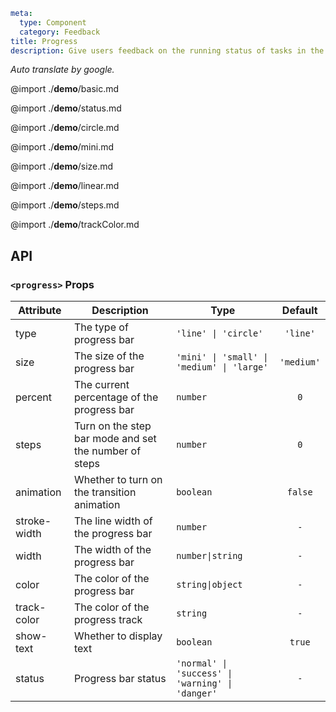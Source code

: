 ```yaml
meta:
  type: Component
  category: Feedback
title: Progress
description: Give users feedback on the running status of tasks in the current system execution, which is mostly used in scenes that run for a period of time, effectively reducing the anxiety of users during waiting.
```

*Auto translate by google.*

@import ./__demo__/basic.md

@import ./__demo__/status.md

@import ./__demo__/circle.md

@import ./__demo__/mini.md

@import ./__demo__/size.md

@import ./__demo__/linear.md

@import ./__demo__/steps.md

@import ./__demo__/trackColor.md

## API


### `<progress>` Props

|Attribute|Description|Type|Default|
|---|---|---|:---:|
|type|The type of progress bar|`'line' \| 'circle'`|`'line'`|
|size|The size of the progress bar|`'mini' \| 'small' \| 'medium' \| 'large'`|`'medium'`|
|percent|The current percentage of the progress bar|`number`|`0`|
|steps|Turn on the step bar mode and set the number of steps|`number`|`0`|
|animation|Whether to turn on the transition animation|`boolean`|`false`|
|stroke-width|The line width of the progress bar|`number`|`-`|
|width|The width of the progress bar|`number\|string`|`-`|
|color|The color of the progress bar|`string\|object`|`-`|
|track-color|The color of the progress track|`string`|`-`|
|show-text|Whether to display text|`boolean`|`true`|
|status|Progress bar status|`'normal' \| 'success' \| 'warning' \| 'danger'`|`-`|



